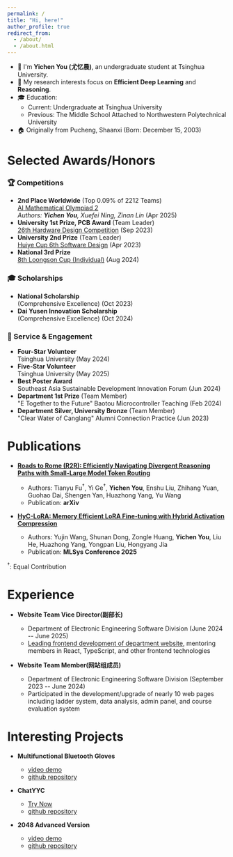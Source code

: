 ```yaml
---
permalink: /
title: "Hi, here!"
author_profile: true
redirect_from: 
  - /about/
  - /about.html
---
```


- 🌱 I'm **Yichen You (尤忆晨)**, an undergraduate student at Tsinghua University.
- 🔬 My research interests focus on **Efficient Deep Learning** and **Reasoning**.
- 🎓 Education:
  - Current: Undergraduate at Tsinghua University
  - Previous: The Middle School Attached to Northwestern Polytechnical University
- 🏠 Originally from Pucheng, Shaanxi (Born: December 15, 2003)

Selected Awards/Honors
======
### 🏆 Competitions
* **2nd Place Worldwide** (Top 0.09% of 2212 Teams)  
  [AI Mathematical Olympiad 2](https://github.com/imagination-research/aimo2)  
  *Authors: **Yichen You**, Xuefei Ning, Zinan Lin* (Apr 2025)
* **University 1st Prize, PCB Award** (Team Leader)  
  [26th Hardware Design Competition](https://github.com/youyc22/Multifunctional) (Sep 2023)
* **University 2nd Prize** (Team Leader)  
  [Huiye Cup 6th Software Design](https://github.com/youyc22/EESDC6-2048-Advanced-Version) (Apr 2023)
* **National 3rd Prize**  
  [8th Loongson Cup (Individual)](https://github.com/youyc22/NSCSCC-2024) (Aug 2024)


### 🎓 Scholarships
* **National Scholarship**   
  (Comprehensive Excellence) (Oct 2023)
* **Dai Yusen Innovation Scholarship**   
  (Comprehensive Excellence) (Oct 2024)

### 🌟 Service & Engagement
* **Four-Star Volunteer**  
  Tsinghua University (May 2024)
* **Five-Star Volunteer**  
  Tsinghua University (May 2025)
* **Best Poster Award**  
  Southeast Asia Sustainable Development Innovation Forum (Jun 2024)
* **Department 1st Prize** (Team Member)  
  "E Together to the Future" Baotou Microcontroller Teaching (Feb 2024)
* **Department Silver, University Bronze** (Team Member)  
  "Clear Water of Canglang" Alumni Connection Practice (Jun 2023)


Publications
======
* **[Roads to Rome (R2R): Efficiently Navigating Divergent Reasoning Paths with Small-Large Model Token Routing](https://arxiv.org/abs/2505.21600)** 
  * Authors: Tianyu Fu<sup>†</sup>, Yi Ge<sup>†</sup>, **Yichen You**, Enshu Liu, Zhihang Yuan, Guohao Dai, Shengen Yan, Huazhong Yang, Yu Wang
  * Publication: **arXiv**

* **[HyC-LoRA: Memory Efficient LoRA Fine-tuning with Hybrid Activation Compression](https://mlsys.org/virtual/2025/poster/3254)** 
  * Authors: Yujin Wang, Shunan Dong, Zongle Huang, **Yichen You**, Liu He, Huazhong Yang, Yongpan Liu, Hongyang Jia
  * Publication: **MLSys Conference 2025**

<sup>†</sup>: Equal Contribution

Experience
======

* **Website Team Vice Director(副部长)** 
  - Department of Electronic Engineering Software Division (June 2024 -- June 2025)
  - [Leading frontend development of department website](https://github.com/eesast/web/commits?author=youyc22), mentoring members in React, TypeScript, and other frontend technologies

* **Website Team Member(网站组成员)** 
  - Department of Electronic Engineering Software Division (September 2023 -- June 2024)
  - Participated in the development/upgrade of nearly 10 web pages including ladder system, data analysis, admin panel, and course evaluation system

Interesting Projects
======

* **Multifunctional Bluetooth Gloves**
  - [video demo](https://www.bilibili.com/video/BV15vhNeVEf2/?buvid=XX7FEF57B71126598F841306849E8549C78A2&from_spmid=main.space.0.0&is_story_h5=false&mid=FrQwjFoHdeLGOc8Z%2FV3wbA%3D%3D&p=1&plat_id=116&share_from=ugc&share_medium=android&share_plat=android&share_session_id=7cc36755-9967-4eba-b0ea-abf7133892b8&share_source=COPY&share_tag=s_i&spmid=united.player-video-detail.0.0&timestamp=1719925916&unique_k=aUT48rB&up_id=398884791)
  - [github repository](https://github.com/youyc22/Multifunctional)

* **ChatYYC**
  - [Try Now](https://youyc22.github.io/ChatYYC/)
  - [github repository](https://github.com/youyc22/ChatYYC)

* **2048 Advanced Version**
  - [video demo](https://www.bilibili.com/video/BV15k4y1a79S/?buvid=XU79E427CC18495329BD3B87F1BE15AB876AA&from_spmid=main.space.0.0&is_story_h5=false&mid=FrQwjFoHdeLGOc8Z%2FV3wbA%3D%3D&p=1&plat_id=114&share_from=ugc&share_medium=android&share_plat=android&share_session_id=6668f37e-1caf-431b-ba6b-e087e95eb7c7&share_source=WEIXIN&share_tag=s_i&spmid=united.player-video-detail.0.0&timestamp=1748703250&unique_k=KZ4qQiG&up_id=398884791)
  - [github repository](https://github.com/youyc22/EESDC6-2048-Advanced-Version)